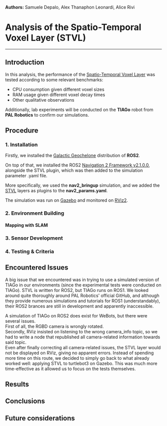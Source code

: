 **Authors:** Samuele Depalo, Alex Thanaphon Leonardi, Alice Rivi

# Analysis of the Spatio-Temporal Voxel Layer (STVL)
-------------------------------------------------------------------------------
## Introduction
In this analysis, the performance of the [Spatio-Temporal Voxel Layer](https://github.com/SteveMacenski/spatio_temporal_voxel_layer/tree/galactic) was tested according to some relevant benchmarks:
- CPU consumption given different voxel sizes
- RAM usage given different voxel decay times
- Other qualitative observations

Additionally, lab experiments will be conducted on the **TIAGo** robot from **PAL Robotics** to confirm our simulations.

## Procedure
### 1. Installation
Firstly, we installed the [Galactic Geochelone](https://docs.ros.org/en/galactic/index.html) distribution of **ROS2**.

On top of that, we installed the ROS2 [Navigation 2 Framework v2.1.0.0](https://navigation.ros.org/), alongside the STVL plugin, which was then added to the simulation parameter .yaml file.

More specifically, we used the **nav2_bringup** simulation, and we added the [STVL](https://github.com/SteveMacenski/spatio_temporal_voxel_layer/tree/galactic) layers as plugins to the **nav2_params.yaml**.

The simulation was run on [Gazebo](https://gazebosim.org/home) and monitored on [RViz2](https://index.ros.org/p/rviz2/).

### 2. Environment Building
#### Mapping with SLAM

### 3. Sensor Development

### 4. Testing & Criteria

## Encountered Issues
A big issue that we encountered was in trying to use a simulated version of TIAGo in our environments (since the experimental tests were conducted on TIAGo). STVL is written for ROS2, but TIAGo runs on ROS1. We looked around quite thoroughly around PAL Robotics' official GitHub, and although they provide numerous simulations and tutorials for ROS1 (understandably), their ROS2 brances are still in development and apparently inaccessible.

A simulation of TIAGo on ROS2 does exist for WeBots, but there were several issues.
<br>
First of all, the RGBD camera is wrongly rotated.
<br>
Secondly, RViz insisted on listening to the wrong camera_info topic, so we had to write a node that republished all camera-related information towards said topic.
<br>
Even after finally correcting all camera-related issues, the STVL layer would not be displayed on RViz, giving no apparent errors. Instead of spending more time on this route, we decided to simply go back to what already worked well: applying STVL to turtlebot3 on Gazebo. This was much more time-effective as it allowed us to focus on the tests themselves.
## Results

## Conclusions

## Future considerations
